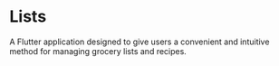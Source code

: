 # Lists

A Flutter application designed to give users a convenient and intuitive method for managing grocery lists and recipes. 
